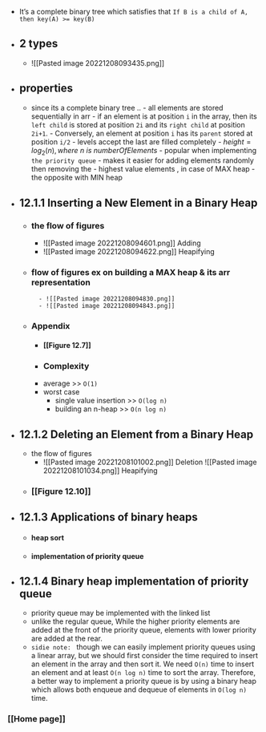 - It’s a complete binary tree which satisfies that `If B is a child of A, then key(A) >= key(B)`
- ## 2 types
	- ![[Pasted image 20221208093435.png]]
- ## properties
	- since its a complete binary tree ..
			- all elements are stored sequentially in arr
				- if an element is at position `i` in the array, then its `left child` is stored at position `2i` and its `right child` at position `2i+1`.
				- Conversely, an element at position `i` has its `parent` stored at position `i/2`
			- levels accept the last are filled completely
			-  $height= log_2(n) , where \ n \ is\ numberOfElements$
			- popular when implementing `the priority queue`
			- makes it easier for adding elements randomly then removing the
				- highest value elements , in case of MAX heap
				- the opposite with MIN heap
- ## 12.1.1 Inserting a New Element in a Binary Heap
	- ### the flow of figures
		- ![[Pasted image 20221208094601.png]] Adding
		- ![[Pasted image 20221208094622.png]]
		  Heapifying
  - ### flow of figures ex on building a MAX heap & its arr representation
		  - ![[Pasted image 20221208094830.png]]
		  - ![[Pasted image 20221208094843.png]]
  - ### Appendix
	  - #### [[Figure 12.7]]
	- ### Complexity
	- average >> `O(1)`
	- worst case
		- single value insertion >> `O(log n)`
		- building an n-heap >> `O(n log n)`
- ## 12.1.2 Deleting an Element from a Binary Heap
	- the flow of figures
		- ![[Pasted image 20221208101002.png]]
		  Deletion
		  ![[Pasted image 20221208101034.png]]
		  Heapifying
	- ### [[Figure 12.10]]
- ## 12.1.3 Applications of binary heaps
	- #### heap sort
	- #### implementation of priority queue
- ## 12.1.4 Binary heap implementation of priority queue
	- priority queue may be implemented with the linked list
	- unlike the regular queue, 
	  While the higher priority elements are added at the front of the priority queue, 
	  elements with lower priority are added at the rear.
	- `sidie note: ` though we can easily implement priority queues using a linear array, but we should first
	   consider the time required to insert an element in the array and then sort it. We need `O(n)` 
	   time to insert an element and at least `O(n log n)` time to sort the array. 
	   Therefore, a better way to implement a priority queue is by using a binary heap which allows both enqueue and dequeue of elements in `O(log n)` time.


### [[Home page]]

